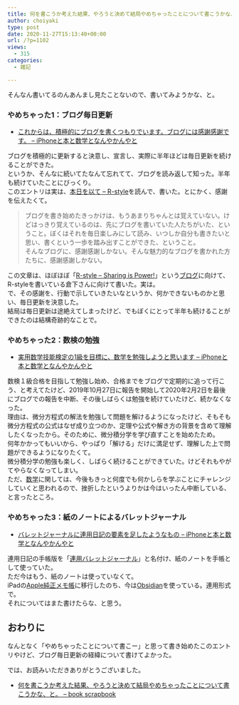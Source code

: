 ```yaml
---
title: 何を書こうか考えた結果、やろうと決めて結局やめちゃったことについて書こうかな、と。
author: choiyaki
type: post
date: 2020-11-27T15:13:40+00:00
url: /?p=1102
views:
  - 315
categories:
  - 雑記

---
```

そんなん書いてるのんあんまし見たことないので、書いてみようかな、と。

### やめちゃった1：ブログ毎日更新

  * [これからは、積極的にブログを書くつもりでいます。ブログには感謝感謝です。 – iPhoneと本と数学となんやかんやと][1]

ブログを積極的に更新すると決意し、宣言し、実際に半年ほどは毎日更新を続けることができた。  
というか、そんなに続いてたなんて忘れてて、ブログを読み返して知った。半年も続けていたことにびっくり。  
このエントリは実は、[本日を以て – R-style][2]を読んで、書いた。とにかく、感謝を伝えたくて。

> ブログを書き始めたきっかけは、もうあまりちゃんとは覚えていない。けどはっきり覚えているのは、先にブログを書いていた人たちがいた、ということ。ぼくはそれを毎日楽しみにして読み、いつしか自分も書きたいと思い、書くという一歩を踏み出すことができた、ということ。  
> そんなブログに、感謝感謝しかない。そんな魅力的なブログを書かれた方たちに、感謝感謝しかない。

この文章は、ほぼほぼ「[R-style – Sharing is Power!][3]」という[ブログ][4]に向けて、R-styleを書いている倉下さんに向けて書いた。実は。  
で、その感謝を、行動で示していきたいなというか、何かできないものかと思い、毎日更新を決意した。  
結局は毎日更新は途絶えてしまったけど、でもぼくにとって半年も続けることができたのは結構奇跡的なことで。

### やめちゃった2：数検の勉強

  * [実用数学技能検定の1級を目標に、数学を勉強しようと思います – iPhoneと本と数学となんやかんやと][5]

数検１級合格を目指して勉強し始め、合格までをブログで定期的に追って行こう、と考えてたけど、2019年10月27日に報告を開始して2020年2月2日を最後にブログでの報告を中断、その後しばらくは勉強を続けていたけど、続かなくなった。  
理由は、微分方程式の解法を勉強して問題を解けるようになったけど、そもそも微分方程式の公式はなぜ成り立つのか、定理や公式や解き方の背景を含めて理解したくなったから。そのために、微分積分学を学び直すことを始めたため。  
何年かかってもいいから、やっぱり「解ける」だけに満足せず、理解した上で問題ができるようになりたくて。  
微分積分学の勉強も楽しく、しばらく続けることができていた。けどそれもやがてやらなくなってしまい。  
ただ、[数学][6]に関しては、今後もきっと何度でも何かしらを学ぶことにチャレンジしていくと思われるので、挫折したというよりかは今はいったん中断している、と言ったところ。

### やめちゃった3：紙のノートによるバレットジャーナル

  * [バレットジャーナルに連用日記の要素を足したようなもの – iPhoneと本と数学となんやかんやと][7]

連用日記の手帳版を「[連用バレットジャーナル][8]」と名付け、紙のノートを手帳として使っていた。  
ただ今はもう、紙のノートは使っていなくて。  
iPadの[Apple純正メモ帳][9]に移行したのち、今は[Obsidian][10]を使っている。連用形式で。  
それについてはまた書けたらな、と思う。

## おわりに

なんとなく「やめちゃったことについて書こー」と思って書き始めたこのエントリやけど、ブログ毎日更新の経緯について書けてよかった。

では、お読みいただきありがとうございました。

  * [何を書こうか考えた結果、やろうと決めて結局やめちゃったことについて書こうかな、と。 &#8211; book scrapbook][11]

 [1]: https://choiyaki.com/?p=612
 [2]: https://rashita.net/blog/?p=29639
 [3]: https://rashita.net/blog/
 [4]: https://scrapbox.io/choiyaki-hondana/%E3%83%96%E3%83%AD%E3%82%B0
 [5]: https://choiyaki.com/?p=630&
 [6]: https://scrapbox.io/choiyaki-hondana/%E6%95%B0%E5%AD%A6
 [7]: https://choiyaki.com/?p=833
 [8]: https://scrapbox.io/choiyaki-hondana/%E9%80%A3%E7%94%A8%E3%83%90%E3%83%AC%E3%83%83%E3%83%88%E3%82%B8%E3%83%A3%E3%83%BC%E3%83%8A%E3%83%AB
 [9]: https://scrapbox.io/choiyaki-hondana/Apple%E7%B4%94%E6%AD%A3%E3%83%A1%E3%83%A2%E5%B8%B3
 [10]: https://scrapbox.io/choiyaki-hondana/Obsidian
 [11]: https://scrapbox.io/choiyaki-hondana/%E4%BD%95%E3%82%92%E6%9B%B8%E3%81%93%E3%81%86%E3%81%8B%E8%80%83%E3%81%88%E3%81%9F%E7%B5%90%E6%9E%9C%E3%80%81%E3%82%84%E3%82%8D%E3%81%86%E3%81%A8%E6%B1%BA%E3%82%81%E3%81%A6%E7%B5%90%E5%B1%80%E3%82%84%E3%82%81%E3%81%A1%E3%82%83%E3%81%A3%E3%81%9F%E3%81%93%E3%81%A8%E3%81%AB%E3%81%A4%E3%81%84%E3%81%A6%E6%9B%B8%E3%81%93%E3%81%86%E3%81%8B%E3%81%AA%E3%80%81%E3%81%A8%E3%80%82